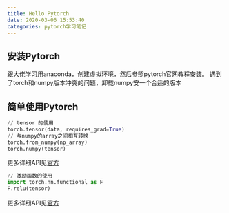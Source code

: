 ```yaml
---
title: Hello Pytorch
date: 2020-03-06 15:53:40
categories: pytorch学习笔记
---
```


## 安装Pytorch

跟大佬学习用anaconda，创建虚拟环境，然后参照pytorch官网教程安装。
遇到了torch和numpy版本冲突的问题，卸载numpy安一个合适的版本

## 简单使用Pytorch

``` python
// tensor 的使用
torch.tensor(data, requires_grad=True)
// 与numpy的array之间相互转换
torch.from_numpy(np_array)
torch.numpy(tensor)
```

更多详细API见[官方](https://pytorch.org/docs/stable/torch.html)

``` python
// 激励函数的使用
import torch.nn.functional as F
F.relu(tensor)
```

更多详细API见[官方](https://pytorch.org/docs/stable/nn.functional.html#non-linear-activation-functions)



